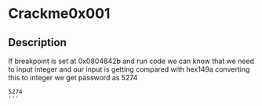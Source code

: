 # Crackme0x001
## Description

If breakpoint is set at 0x0804842b and run code we can know that we need to input integer and our input is getting compared with hex149a converting this to integer we get password as 5274

```
5274
'''

